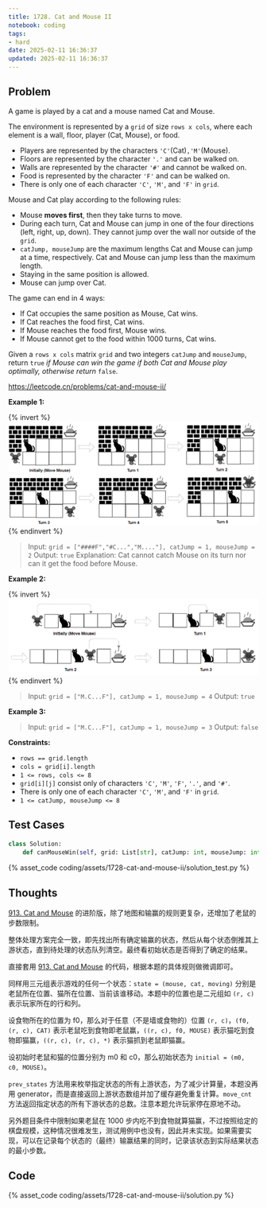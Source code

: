 ```yaml
---
title: 1728. Cat and Mouse II
notebook: coding
tags:
- hard
date: 2025-02-11 16:36:37
updated: 2025-02-11 16:36:37
---
```

## Problem

A game is played by a cat and a mouse named Cat and Mouse.

The environment is represented by a `grid` of size `rows x cols`, where each element is a wall, floor, player (Cat, Mouse), or food.

- Players are represented by the characters `'C'`(Cat)`,'M'`(Mouse).
- Floors are represented by the character `'.'` and can be walked on.
- Walls are represented by the character `'#'` and cannot be walked on.
- Food is represented by the character `'F'` and can be walked on.
- There is only one of each character `'C'`, `'M'`, and `'F'` in `grid`.

Mouse and Cat play according to the following rules:

- Mouse **moves first**, then they take turns to move.
- During each turn, Cat and Mouse can jump in one of the four directions (left, right, up, down). They cannot jump over the wall nor outside of the `grid`.
- `catJump, mouseJump` are the maximum lengths Cat and Mouse can jump at a time, respectively. Cat and Mouse can jump less than the maximum length.
- Staying in the same position is allowed.
- Mouse can jump over Cat.

The game can end in 4 ways:

- If Cat occupies the same position as Mouse, Cat wins.
- If Cat reaches the food first, Cat wins.
- If Mouse reaches the food first, Mouse wins.
- If Mouse cannot get to the food within 1000 turns, Cat wins.

Given a `rows x cols` matrix `grid` and two integers `catJump` and `mouseJump`, return `true` _if Mouse can win the game if both Cat and Mouse play optimally, otherwise return_ `false`.

<https://leetcode.cn/problems/cat-and-mouse-ii/>

**Example 1:**

{% invert %}
![case1](assets/1728-cat-and-mouse-ii/case1.png)
{% endinvert %}

> Input: `grid = ["####F","#C...","M...."], catJump = 1, mouseJump = 2`
> Output: `true`
> Explanation: Cat cannot catch Mouse on its turn nor can it get the food before Mouse.

**Example 2:**

{% invert %}
![case2](assets/1728-cat-and-mouse-ii/case2.png)
{% endinvert %}

> Input: `grid = ["M.C...F"], catJump = 1, mouseJump = 4`
> Output: `true`

**Example 3:**

> Input: `grid = ["M.C...F"], catJump = 1, mouseJump = 3`
> Output: `false`

**Constraints:**

- `rows == grid.length`
- `cols = grid[i].length`
- `1 <= rows, cols <= 8`
- `grid[i][j]` consist only of characters `'C'`, `'M'`, `'F'`, `'.'`, and `'#'`.
- There is only one of each character `'C'`, `'M'`, and `'F'` in `grid`.
- `1 <= catJump, mouseJump <= 8`

## Test Cases

``` python
class Solution:
    def canMouseWin(self, grid: List[str], catJump: int, mouseJump: int) -> bool:
```

{% asset_code coding/assets/1728-cat-and-mouse-ii/solution_test.py %}

## Thoughts

[913. Cat and Mouse](913-cat-and-mouse) 的进阶版，除了地图和输赢的规则更复杂，还增加了老鼠的步数限制。

整体处理方案完全一致，即先找出所有确定输赢的状态，然后从每个状态倒推其上游状态，直到待处理的状态队列清空。最终看初始状态是否得到了确定的结果。

直接套用 [913. Cat and Mouse](913-cat-and-mouse) 的代码，根据本题的具体规则做微调即可。

同样用三元组表示游戏的任何一个状态：`state = (mouse, cat, moving)` 分别是老鼠所在位置、猫所在位置、当前该谁移动。本题中的位置也是二元组如 `(r, c)` 表示玩家所在的行和列。

设食物所在的位置为 f0，那么对于任意（不是墙或食物的）位置 `(r, c)`，`(f0, (r, c), CAT)` 表示老鼠吃到食物即老鼠赢，`((r, c), f0, MOUSE)` 表示猫吃到食物即猫赢，`((r, c), (r, c), *)` 表示猫抓到老鼠即猫赢。

设初始时老鼠和猫的位置分别为 m0 和 c0，那么初始状态为 `initial = (m0, c0, MOUSE)`。

`prev_states` 方法用来枚举指定状态的所有上游状态，为了减少计算量，本题没再用 generator，而是直接返回上游状态数组并加了缓存避免重复计算。`move_cnt` 方法返回指定状态的所有下游状态的总数。注意本题允许玩家停在原地不动。

另外题目条件中限制如果老鼠在 1000 步内吃不到食物就算猫赢，不过按照给定的棋盘规模，这种情况很难发生，测试用例中也没有，因此并未实现。如果需要实现，可以在记录每个状态的（最终）输赢结果的同时，记录该状态到实际结果状态的最小步数。

## Code

{% asset_code coding/assets/1728-cat-and-mouse-ii/solution.py %}
